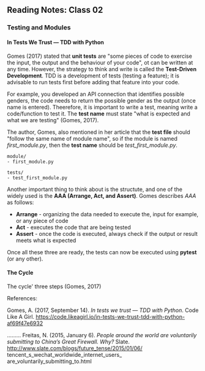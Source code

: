 ## Reading Notes: Class 02

### Testing and Modules

#### In Tests We Trust — TDD with Python

Gomes (2017) stated that **unit tests** are "some pieces of code to exercise the input, the output and the behaviour of your code", ot can be written at any time. However, the strategy to think and write is called the **Test-Driven Development**. TDD is a development of tests (testing a feature); it is advisable to run tests first before adding that feature into your code.

For example, you developed an API connection that identifies possible genders, the code needs to return the possible gender as the output (once name is entered). Theerefore, it is important to write a test, meaning write a code/function to test it. The **test name** must state "what is expected and what we are testing" (Gomes, 2017).

The author, Gomes, also mentioned in her article that the **test file** should "follow the same name of module name", so if the module is named *first_module.py*, then the **test name** should be *test_first_module.py*.

```
module/
- first_module.py

tests/
- test_first_module.py

```

Another important thing to think about is the structute, and one of the widely used is the **AAA (Arrange, Act, and Assert)**. Gomes describes *AAA* as follows:

- **Arrange** - organizing the data needed to execute the, input for example, or any piece of code
- **Act** - executes the code that are being tested
- **Assert** - once the code is executed, always check if the output or result meets what is expected

Once all these three are ready, the tests can now be executed using **pytest** (or any other).

#### The Cycle

The cycle' three steps (Gomes, 2017)




References:

Gomes, A. (2017, September 14). *In tests we trust — TDD with Python*. Code Like A Girl. https://code.likeagirl.io/in-tests-we-trust-tdd-with-python-af69f47e6932




.........
Freitas, N. (2015, January 6). *People around the world are voluntarily submitting to China’s Great Firewall. Why?* Slate. http://www.slate.com/blogs/future_tense/2015/01/06/
tencent_s_wechat_worldwide_internet_users_
are_voluntarily_submitting_to.html


